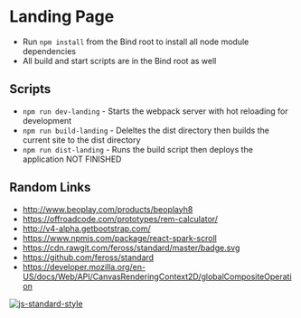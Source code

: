 # Landing Page

- Run `npm install` from the Bind root to install all node module dependencies
- All build and start scripts are in the Bind root as well

## Scripts
- `npm run dev-landing` - Starts the webpack server with hot reloading for development
- `npm run build-landing` - Deleltes the dist directory then builds the current site to the dist directory
- `npm run dist-landing` - Runs the build script then deploys the application NOT FINISHED

## Random Links
- http://www.beoplay.com/products/beoplayh8
- https://offroadcode.com/prototypes/rem-calculator/
- http://v4-alpha.getbootstrap.com/
- https://www.npmjs.com/package/react-spark-scroll
- https://cdn.rawgit.com/feross/standard/master/badge.svg
- https://github.com/feross/standard
- https://developer.mozilla.org/en-US/docs/Web/API/CanvasRenderingContext2D/globalCompositeOperation

[![js-standard-style](https://cdn.rawgit.com/feross/standard/master/badge.svg)](https://github.com/feross/standard)
